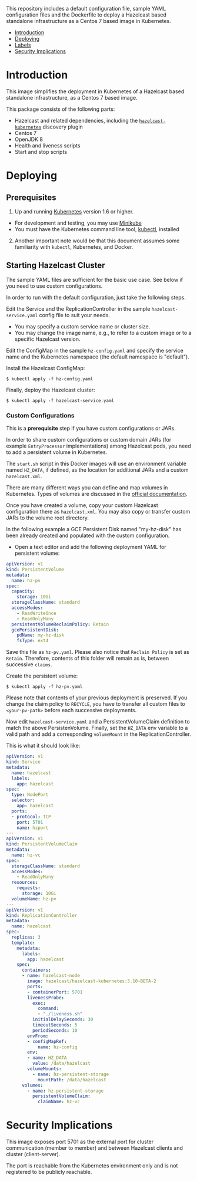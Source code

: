 This repository includes a default configuration file, sample YAML configuration files and 
the Dockerfile to deploy a Hazelcast based standalone infrastructure as a Centos 7 based image
in Kubernetes.

- [Introduction](#introduction)
- [Deploying](#deploying)
- [Labels](#labels)
- [Security Implications](#security-implications)


# Introduction

This image simplifies the deployment in Kubernetes of a Hazelcast based standalone infrastructure, as a
Centos 7 based image.

This package consists of the following parts:

* Hazelcast and related dependencies, including the [`hazelcast-kubernetes`](https://github.com/hazelcast/hazelcast-kubernetes) discovery plugin
* Centos 7
* OpenJDK 8
* Health and liveness scripts
* Start and stop scripts

# Deploying

## Prerequisites

1) Up and running [Kubernetes](https://kubernetes.io) version 1.6 or higher.

  * For development and testing, you may use [Minikube](https://kubernetes.io/docs/getting-started-guides/minikube/)
  * You must have the Kubernetes command line tool, [kubectl](https://kubernetes.io/docs/tasks/tools/install-kubectl/),
    installed

2) Another important note would be that this document assumes some familiarity with `kubectl`, Kubernetes, and Docker.

## Starting Hazelcast Cluster

The sample YAML files are sufficient for the basic use case. See below if you need to use custom configurations.

In order to run with the default configuration, just take the following steps.

Edit the Service and the ReplicationController 
in the sample `hazelcast-service.yaml` config file to suit your needs.
  - You may specify a custom service name or cluster size.
  - You may change the image name, e.g., to refer to a custom image or to a specific Hazelcast version.

Edit the ConfigMap in the sample `hz-config.yaml` and specify the service name and the Kubernetes namespace
(the default namespace is "default").

Install the Hazelcast ConfigMap:

    $ kubectl apply -f hz-config.yaml

Finally, deploy the Hazelcast cluster:

    $ kubectl apply -f hazelcast-service.yaml


### Custom Configurations

This is a **prerequisite** step if you have custom configurations or JARs.

In order to share custom configurations or custom domain JARs (for example `EntryProcessor` implementations)
among Hazelcast pods, you need to add a persistent volume in Kubernetes.

The `start.sh` script in this Docker images will use an environment variable named `HZ_DATA`, if defined,
as the location for additional JARs and a custom `hazelcast.xml`.

There are many different ways you can define and map volumes in Kubernetes.
Types of volumes are discussed in the [official documentation](https://kubernetes.io/docs/concepts/storage/volumes/).

Once you have created a volume, copy your custom Hazelcast configuration there as `hazelcast.xml`. 
You may also copy or transfer custom JARs to the volume root directory.

In the following example a GCE Persistent Disk named "my-hz-disk" has been already created and populated with the
custom configuration.

* Open a text editor and add the following deployment YAML for persistent volume:

```yaml
apiVersion: v1
kind: PersistentVolume
metadata:
  name: hz-pv
spec:
  capacity:
    storage: 10Gi
  storageClassName: standard
  accessModes:
    - ReadWriteOnce
    - ReadOnlyMany
  persistentVolumeReclaimPolicy: Retain
  gcePersistentDisk:
    pdName: my-hz-disk
    fsType: ext4
```

Save this file as `hz-pv.yaml`. Please also notice that `Reclaim Policy` is set as `Retain`. 
Therefore, contents of this folder will remain as is, between successive `claims`.

Create the persistent volume:

    $ kubectl apply -f hz-pv.yaml

Please note that contents of your previous deployment is preserved. 
If you change the claim policy to `RECYCLE`, you have to transfer all custom files to `<your-pv-path>` 
before each successive deployments.

Now edit `hazelcast-service.yaml` and a PersistentVolumeClaim definition to match the above PersistenVolume.
Finally, set the `HZ_DATA` env variable to a valid path and add a corresponding `volumeMount` in the
ReplicationController.

This is what it should look like:

```yaml
apiVersion: v1
kind: Service
metadata:
  name: hazelcast
  labels:
    app: hazelcast
spec:
  type: NodePort
  selector:
    app: hazelcast
  ports:
  - protocol: TCP
    port: 5701
    name: hzport
---
apiVersion: v1
kind: PersistentVolumeClaim
metadata:
  name: hz-vc
spec:
  storageClassName: standard
  accessModes:
    - ReadOnlyMany
  resources:
    requests:
      storage: 10Gi
  volumeName: hz-pv
---
apiVersion: v1
kind: ReplicationController
metadata:
  name: hazelcast
spec:
  replicas: 3
  template:
    metadata:
      labels:
        app: hazelcast
    spec:
      containers:
      - name: hazelcast-node
        image: hazelcast/hazelcast-kubernetes:3.10-BETA-2
        ports:
        - containerPort: 5701
        livenessProbe:
          exec:
            command:
            - "./liveness.sh"
          initialDelaySeconds: 30
          timeoutSeconds: 5
          periodSeconds: 10
        envFrom:
        - configMapRef:
            name: hz-config
        env:
        - name: HZ_DATA
          value: /data/hazelcast
        volumeMounts:
          - name: hz-persistent-storage
            mountPath: /data/hazelcast
      volumes:
        - name: hz-persistent-storage
          persistentVolumeClaim:
            claimName: hz-vc
```

# Security Implications

This image exposes port 5701 as the external port for cluster communication (member to member) and between 
Hazelcast clients and cluster (client-server).

The port is reachable from the Kubernetes environment only and is not registered to be publicly reachable.
